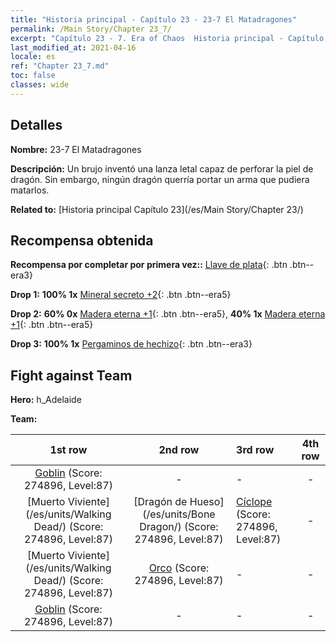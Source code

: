 ```yaml
---
title: "Historia principal - Capítulo 23 - 23-7 El Matadragones"
permalink: /Main Story/Chapter 23_7/
excerpt: "Capítulo 23 - 7. Era of Chaos  Historia principal - Capítulo 23_7. 23-7 El Matadragones"
last_modified_at: 2021-04-16
locale: es
ref: "Chapter 23_7.md"
toc: false
classes: wide
---
```


## Detalles

 **Nombre:** 23-7 El Matadragones

 **Descripción:** Un brujo inventó una lanza letal capaz de perforar la piel de dragón. Sin embargo, ningún dragón querría portar un arma que pudiera matarlos.

 **Related to:** [Historia principal Capítulo 23](/es/Main Story/Chapter 23/)

## Recompensa obtenida

 **Recompensa por completar por primera vez::** [Llave de plata](/es/Items/con_693/){: .btn .btn--era3}

 **Drop 1:** **100% 1x** [Mineral secreto +2](/es/Items/mat_75/){: .btn .btn--era5}

 **Drop 2:** **60% 0x** [Madera eterna +1](/es/Items/mat_69/){: .btn .btn--era5}, **40% 1x** [Madera eterna +1](/es/Items/mat_69/){: .btn .btn--era5}

 **Drop 3:** **100% 1x** [Pergaminos de hechizo](/es/Items/con_694/){: .btn .btn--era3}


## Fight against Team
 **Hero:** h_Adelaide

 **Team:**


  | 1st row | 2nd row | 3rd row | 4th row |
  |:----:|:----:|:----|:----:|
  | [Goblin](/es/units/Goblin/) (Score: 274896, Level:87)  | - | - | - |
  | [Muerto Viviente](/es/units/Walking Dead/) (Score: 274896, Level:87)  | [Dragón de Hueso](/es/units/Bone Dragon/) (Score: 274896, Level:87)  | [Cíclope](/es/units/Cyclops/) (Score: 274896, Level:87)  | - |
  | [Muerto Viviente](/es/units/Walking Dead/) (Score: 274896, Level:87)  | [Orco](/es/units/Orc/) (Score: 274896, Level:87)  | - | - |
  | [Goblin](/es/units/Goblin/) (Score: 274896, Level:87)  | - | - | - |


